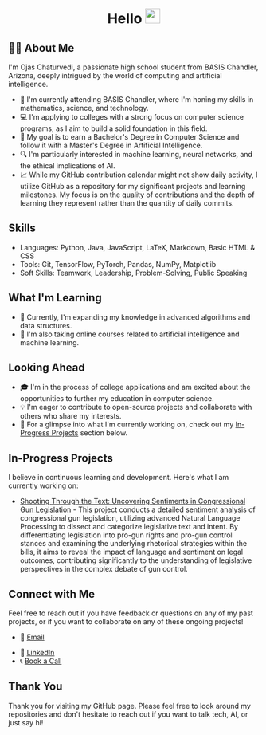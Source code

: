 <h1 align="center">
  Hello
  <img src="https://media.giphy.com/media/hvRJCLFzcasrR4ia7z/giphy.gif" width="30px"/>
</h1>

## :man_technologist: About Me

I'm Ojas Chaturvedi, a passionate high school student from BASIS Chandler, Arizona, deeply intrigued by the world of computing and artificial intelligence.

- 🏫 I'm currently attending BASIS Chandler, where I'm honing my skills in mathematics, science, and technology.
- 💻 I'm applying to colleges with a strong focus on computer science programs, as I aim to build a solid foundation in this field.
- 🌟 My goal is to earn a Bachelor's Degree in Computer Science and follow it with a Master's Degree in Artificial Intelligence.
- 🔍 I'm particularly interested in machine learning, neural networks, and the ethical implications of AI.
- 📈 While my GitHub contribution calendar might not show daily activity, I utilize GitHub as a repository for my significant projects and learning milestones. My focus is on the quality of contributions and the depth of learning they represent rather than the quantity of daily commits.

## Skills

- Languages: Python, Java, JavaScript, LaTeX, Markdown, Basic HTML & CSS
- Tools: Git, TensorFlow, PyTorch, Pandas, NumPy, Matplotlib
- Soft Skills: Teamwork, Leadership, Problem-Solving, Public Speaking

## What I'm Learning

- 📘 Currently, I'm expanding my knowledge in advanced algorithms and data structures.
- 🤖 I'm also taking online courses related to artificial intelligence and machine learning.

## Looking Ahead

- 🎓 I'm in the process of college applications and am excited about the opportunities to further my education in computer science.
- 💡 I'm eager to contribute to open-source projects and collaborate with others who share my interests.
- 🔮 For a glimpse into what I'm currently working on, check out my [In-Progress Projects](#in-progress-projects) section below.

## In-Progress Projects

I believe in continuous learning and development. Here's what I am currently working on:

- [Shooting Through the Text: Uncovering Sentiments in Congressional Gun Legislation](https://github.com/ojas-chaturvedi/NLP-Gun-Legislation) - This project conducts a detailed sentiment analysis of congressional gun legislation, utilizing advanced Natural Language Processing to dissect and categorize legislative text and intent. By differentiating legislation into pro-gun rights and pro-gun control stances and examining the underlying rhetorical strategies within the bills, it aims to reveal the impact of language and sentiment on legal outcomes, contributing significantly to the understanding of legislative perspectives in the complex debate of gun control.

## Connect with Me

Feel free to reach out if you have feedback or questions on any of my past projects, or if you want to collaborate on any of these ongoing projects!

<!-- - 📧 [Email][oj.chaturvedi.2024@gmail.com](mailto:oj.chaturvedi.2024@gmail.com) -->
- <p>📧 <a href="mailto:oj.chaturvedi.2024@gmail.com">Email</a></p>
- 🔗 [LinkedIn](https://www.linkedin.com/in/ojaschaturvedi/)
- 📞 [Book a Call](https://calendly.com/ojas-chaturvedi)

## Thank You

Thank you for visiting my GitHub page. Please feel free to look around my repositories and don't hesitate to reach out if you want to talk tech, AI, or just say hi!

